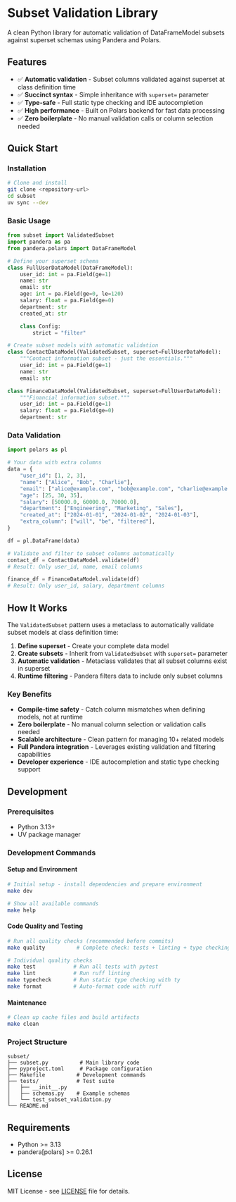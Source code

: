 # Subset Validation Library

A clean Python library for automatic validation of DataFrameModel subsets against superset schemas using Pandera and Polars.

## Features

- ✅ **Automatic validation** - Subset columns validated against superset at class definition time
- ✅ **Succinct syntax** - Simple inheritance with `superset=` parameter
- ✅ **Type-safe** - Full static type checking and IDE autocompletion
- ✅ **High performance** - Built on Polars backend for fast data processing
- ✅ **Zero boilerplate** - No manual validation calls or column selection needed

## Quick Start

### Installation

```bash
# Clone and install
git clone <repository-url>
cd subset
uv sync --dev
```

### Basic Usage

```python
from subset import ValidatedSubset
import pandera as pa
from pandera.polars import DataFrameModel

# Define your superset schema
class FullUserDataModel(DataFrameModel):
    user_id: int = pa.Field(ge=1)
    name: str
    email: str
    age: int = pa.Field(ge=0, le=120)
    salary: float = pa.Field(ge=0)
    department: str
    created_at: str

    class Config:
        strict = "filter"

# Create subset models with automatic validation
class ContactDataModel(ValidatedSubset, superset=FullUserDataModel):
    """Contact information subset - just the essentials."""
    user_id: int = pa.Field(ge=1)
    name: str
    email: str

class FinanceDataModel(ValidatedSubset, superset=FullUserDataModel):
    """Financial information subset."""
    user_id: int = pa.Field(ge=1)
    salary: float = pa.Field(ge=0)
    department: str
```

### Data Validation

```python
import polars as pl

# Your data with extra columns
data = {
    "user_id": [1, 2, 3],
    "name": ["Alice", "Bob", "Charlie"],
    "email": ["alice@example.com", "bob@example.com", "charlie@example.com"],
    "age": [25, 30, 35],
    "salary": [50000.0, 60000.0, 70000.0],
    "department": ["Engineering", "Marketing", "Sales"],
    "created_at": ["2024-01-01", "2024-01-02", "2024-01-03"],
    "extra_column": ["will", "be", "filtered"],
}

df = pl.DataFrame(data)

# Validate and filter to subset columns automatically
contact_df = ContactDataModel.validate(df)
# Result: Only user_id, name, email columns

finance_df = FinanceDataModel.validate(df)
# Result: Only user_id, salary, department columns
```

## How It Works

The `ValidatedSubset` pattern uses a metaclass to automatically validate subset models at class definition time:

1. **Define superset** - Create your complete data model
2. **Create subsets** - Inherit from `ValidatedSubset` with `superset=` parameter
3. **Automatic validation** - Metaclass validates that all subset columns exist in superset
4. **Runtime filtering** - Pandera filters data to include only subset columns

### Key Benefits

- **Compile-time safety** - Catch column mismatches when defining models, not at runtime
- **Zero boilerplate** - No manual column selection or validation calls needed
- **Scalable architecture** - Clean pattern for managing 10+ related models
- **Full Pandera integration** - Leverages existing validation and filtering capabilities
- **Developer experience** - IDE autocompletion and static type checking support

## Development

### Prerequisites

- Python 3.13+
- UV package manager

### Development Commands

#### Setup and Environment

```bash
# Initial setup - install dependencies and prepare environment
make dev

# Show all available commands
make help
```

#### Code Quality and Testing

```bash
# Run all quality checks (recommended before commits)
make quality          # Complete check: tests + linting + type checking

# Individual quality checks
make test            # Run all tests with pytest
make lint            # Run ruff linting
make typecheck       # Run static type checking with ty
make format          # Auto-format code with ruff
```

#### Maintenance

```bash
# Clean up cache files and build artifacts
make clean
```

### Project Structure

```
subset/
├── subset.py          # Main library code
├── pyproject.toml     # Package configuration
├── Makefile          # Development commands
├── tests/            # Test suite
│   ├── __init__.py
│   ├── schemas.py    # Example schemas
│   └── test_subset_validation.py
└── README.md
```

## Requirements

- Python >= 3.13
- pandera[polars] >= 0.26.1

## License

MIT License - see [LICENSE](LICENSE) file for details.
